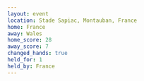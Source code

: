 ```yaml
---
layout: event
location: Stade Sapiac, Montauban, France
home: France
away: Wales
home_score: 28
away_score: 7
changed_hands: true
held_for: 1
held_by: France
---
```

